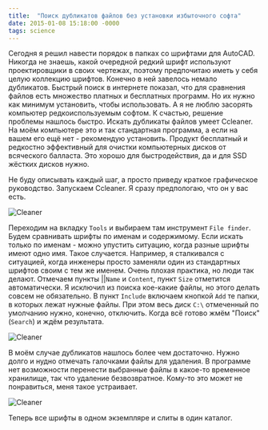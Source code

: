 ```yaml
---
title:  "Поиск дубликатов файлов без установки избыточного софта"
date: 2015-01-08 15:18:00 -0000
tags: science
---
```


Сегодня я решил навести порядок в папках со шрифтами для AutoCAD. Никогда не знаешь, какой очередной редкий шрифт используют проектировщики в своих чертежах, поэтому предпочитаю иметь у себя целую коллекцию шрифтов. Конечно в ней завелось немало дубликатов. Быстрый поиск в интернете показал, что для сравнения файлов есть множество платных и бесплатных программ. Но их нужно как минимум установить, чтобы использовать. А я не люблю засорять компьютер редкоиспользуемым софтом. К счастью, решение проблемы нашлось быстро. Искать дубликаты файлов умеет Ccleaner. На моём компьютере это и так стандартная программа, а если на вашем его ещё нет - рекомендую установить. Продукт бесплатный и редкостно эффективный для очистки компьютерных дисков от всяческого балласта. Это хорошо для быстродействия, да и для SSD жёстких дисков нужно.

Не буду описывать каждый шаг, а просто приведу краткое графическое руководство. Запускаем Ccleaner. Я сразу предпологаю, что он у вас есть.

![Cleaner](http://2nature.me/files/ccleaner.png)

Переходим на вкладку `Tools` и выбираем там инструмент `File finder`. Будем сравнивать шрифты по именам и содержимому. Если искать только по именам - можно упустить ситуацию, когда разные шрифты имеют одно имя. Такое случается. Например, я сталкивался с ситуацией, когда инженеры просто заменяли один из стандартных шрифтов своим с тем же именем. Очень плохая практика, но люди так делают. Отмечаем пункты ||`Name` и `Content`, пункт `Size` отметится автоматически. Я исключил из поиска кое-какие файлы, но этого делать совсем не обязательно. В пункт `Include` включаем кнопкой `Add` те папки, в которых лежат нужные файлы. При этом весь диск `C:\` отмеченный по умолчанию нужно, конечно, отключить. Когда всё готово жмём "Поиск" (`Search`) и ждём результата.

![Cleaner](http://2nature.me/files/ccleaner2.png)

В моём случае дубликатов нашлось более чем достаточно. Нужно долго и нудно отмечать галочками файлы для удаления. В программе нет возможности перенести выбранные файлы в какое-то временное хранилище, так что удаление безвозвратное. Кому-то это может не понравиться, меня такое устраивает.

![Cleaner](http://2nature.me/files/ccleaner2.png)

Теперь все шрифты в одном экземпляре и слиты в один каталог.
